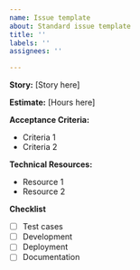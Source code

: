 ```yaml
---
name: Issue template
about: Standard issue template
title: ''
labels: ''
assignees: ''

---
```


**Story:**
[Story here]

**Estimate:**
[Hours here]

**Acceptance Criteria:**

- Criteria 1
- Criteria 2

**Technical Resources:**

- Resource 1
- Resource 2

**Checklist**
- [ ] Test cases
- [ ] Development
- [ ] Deployment
- [ ] Documentation
